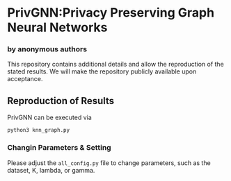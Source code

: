 # PrivGNN:Privacy Preserving Graph Neural Networks
### by anonymous authors
This repository contains additional details and allow the reproduction of the stated results. 
We will make the repository publicly available upon acceptance. 

## Reproduction of Results
PrivGNN can be executed via 
```
python3 knn_graph.py
```

### Changin Parameters & Setting
Please adjust the `all_config.py` file to change parameters, such as the dataset, K, lambda, or gamma.
